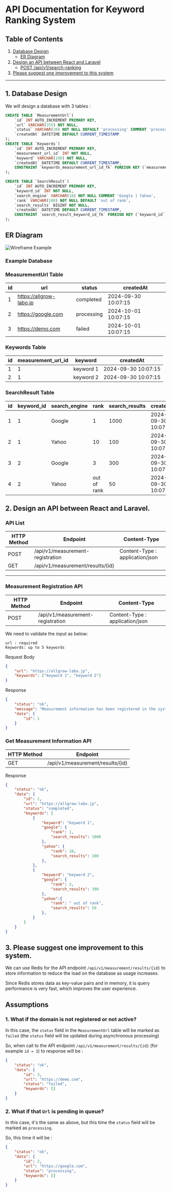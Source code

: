 # API Documentation for Keyword Ranking System

## Table of Contents
1. [Database Design](#1-database-design)
    - [ER Diagram](#er-diagram)
2. [Design an API between React and Laravel](#2-design-an-api-between-react-and-laravel)
    - [POST /api/v1/search-ranking](#api)
3. [Please suggest one improvement to this system](#3-please-suggest-one-improvement-to-this-system)

---

## 1. Database Design
We will design a database with 3 tables :

```sql
CREATE TABLE `MeasurementUrl`(
    `id` INT AUTO_INCREMENT PRIMARY KEY,
    `url` VARCHAR(255) NOT NULL,
    `status` VARCHAR(20) NOT NULL DEFAULT 'processing' COMMENT 'processing | completed | failed',
    `createdAt` DATETIME DEFAULT CURRENT_TIMESTAMP
);
CREATE TABLE `Keywords`(
    `id` INT AUTO_INCREMENT PRIMARY KEY,
    `measurement_url_id` INT NOT NULL,
    `keyword` VARCHAR(100) NOT NULL,
    `createdAt` DATETIME DEFAULT CURRENT_TIMESTAMP,
    CONSTRAINT `keywords_measurement_url_id_fk` FOREIGN KEY (`measurement_url_id`) REFERENCES `MeasurementUrl` (`id`)
);

CREATE TABLE `SearchResult`(
    `id` INT AUTO_INCREMENT PRIMARY KEY,
    `keyword_id` INT NOT NULL,
    `search_engine` VARCHAR(10) NOT NULL COMMENT 'Google | Yahoo',
    `rank` VARCHAR(100) NOT NULL DEFAULT 'out of rank',
    `search_results` BIGINT NOT NULL,
    `createdAt` DATETIME DEFAULT CURRENT_TIMESTAMP,
    CONSTRAINT `search_result_keyword_id_fk` FOREIGN KEY (`keyword_id`) REFERENCES `Keywords` (`id`)
);
```

## ER Diagram
![Wireframe Example](diagram_sql.png)

### Example Database

### MeasurementUrl Table
| id | url                      |  status     |  createdAt |
|----|-------                   |-------------|-------------|
| 1  | https://allgrow-labo.jp  | completed   | 2024-09-30 10:07:15 | 
| 2  | https://google.com       | processing  | 2024-10-01 10:07:15 | 
| 3  | https://demo.com         | failed      | 2024-10-01 10:07:15 | 

### Keywords Table
| id | measurement_url_id | keyword   |  createdAt |
|----|------- |---------  |-------------|
| 1  | 1      | keyword 1 | 2024-09-30 10:07:15 | 
| 2  | 1      | keyword 2 | 2024-09-30 10:07:15 | 

### SearchResult Table
| id | keyword_id | search_engine | rank        | search_results | createdAt |
|----|-------     |-------------  |------       |-------------   |-------------|
| 1  | 1          | Google        | 1           | 1000            | 2024-09-30 10:07:15 | 
| 2  | 1          | Yahoo         | 10          | 100            | 2024-09-30 10:07:15 | 
| 3  | 2          | Google        | 3           | 300            | 2024-09-30 10:07:15 | 
| 4  | 2          | Yahoo         | out of rank | 50            | 2024-09-30 10:07:15 | 

## 2. Design an API between React and Laravel.

### API List
| HTTP Method | Endpoint      | Content-Type |
|-------------|---------------|-------------|
| POST        | /api/v1/measurement-registration | Content-Type : application/json | 
| GET         | /api/v1/measurement/results/{id} | 

---
### Measurement Registration API
| HTTP Method | Endpoint      | Content-Type |
|-------------|---------------|-------------|
| POST        | /api/v1/measurement-registration | Content-Type : application/json | 


We need to validate the input as below: 
```
url : required
Keywords: up to 5 keywords
```

Request Body
```json
{
    "url": "https://allgrow-labo.jp",
    "Keywords": ["keyword 1", "keyword 2"]
}
```

Response
```json
{
    "status": "ok",
    "message": "Measurement information has been registered in the system.",
    "data": {
        "id": 1
    }
}
```

### Get Measurement Information API
| HTTP Method | Endpoint      |
|-------------|---------------|
| GET         | /api/v1/measurement/results/{id} |


Response
```json
{
    "status": "ok",
    "data": {
        "id": 1,
        "url": "https://allgrow-labo.jp",
        "status": "completed",
        "keywords": [
            {
                "keyword": "keyword 1",
                "google": {
                    "rank": 1,
                    "search_results": 1000
                },
                "yahoo": {
                    "rank": 10,
                    "search_results": 100
                },
            },
            {
                "keyword": "keyword 2",
                "google": {
                    "rank": 3,
                    "search_results": 300
                },
                "yahoo":{
                    "rank": " out of rank",
                    "search_results": 50
                },
            }
        ]
    }
}
```

## 3. Please suggest one improvement to this system.

We can use Redis for the API endpoint `/api/v1/measurement/results/{id}` to store information to reduce the load on the database as usage increases.

Since Redis stores data as key-value pairs and in memory, it is query performance is very fast, which improves the  user experience.

## Assumptions

### 1. What if the domain is not registered or not active?
In this case, the `status` field in the `MeasurementUrl` table will be marked as `failed` (the `status` field will be updated during asynchronous processing)

So, when call to the API endpoint `/api/v1/measurement/results/{id}` (for example `id = 3`) to response will be :
```json
{
    "status": "ok",
    "data": {
        "id": 3,
        "url": "https://demo.com",
        "status": "failed",
        "keywords": []
    }
}
```

### 2. What if that `Url` is pending in queue?

In this case, it's the same as above, but this time the `status` field will be marked as `processing`.

So, this time it will be :
```json
{
    "status": "ok",
    "data": {
        "id": 2,
        "url": "https://google.com",
        "status": "processing",
        "keywords": []
    }
}
```